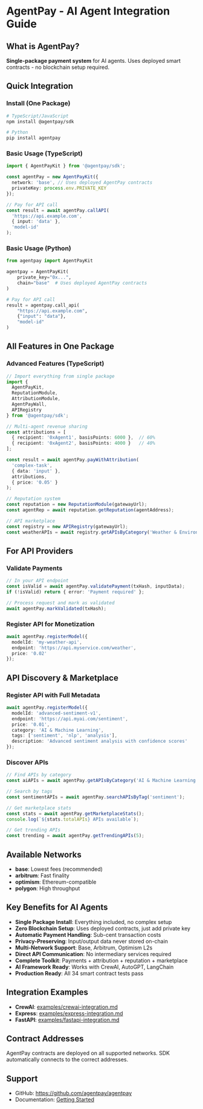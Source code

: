 # AgentPay - AI Agent Integration Guide

## What is AgentPay?
**Single-package payment system** for AI agents. Uses deployed smart contracts - no blockchain setup required.

## Quick Integration

### Install (One Package)
```bash
# TypeScript/JavaScript
npm install @agentpay/sdk

# Python
pip install agentpay
```

### Basic Usage (TypeScript)
```typescript
import { AgentPayKit } from '@agentpay/sdk';

const agentPay = new AgentPayKit({
  network: 'base', // Uses deployed AgentPay contracts
  privateKey: process.env.PRIVATE_KEY
});

// Pay for API call
const result = await agentPay.callAPI(
  'https://api.example.com',
  { input: 'data' },
  'model-id'
);
```

### Basic Usage (Python)
```python
from agentpay import AgentPayKit

agentpay = AgentPayKit(
    private_key="0x...",
    chain="base"  # Uses deployed AgentPay contracts
)

# Pay for API call
result = agentpay.call_api(
    "https://api.example.com",
    {"input": "data"},
    "model-id"
)
```

## All Features in One Package

### Advanced Features (TypeScript)
```typescript
// Import everything from single package
import { 
  AgentPayKit,
  ReputationModule,
  AttributionModule,
  AgentPayWall,
  APIRegistry 
} from '@agentpay/sdk';

// Multi-agent revenue sharing
const attributions = [
  { recipient: '0xAgent1', basisPoints: 6000 },  // 60%
  { recipient: '0xAgent2', basisPoints: 4000 }   // 40%
];

const result = await agentPay.payWithAttribution(
  'complex-task',
  { data: 'input' },
  attributions,
  { price: '0.05' }
);

// Reputation system
const reputation = new ReputationModule(gatewayUrl);
const agentRep = await reputation.getReputation(agentAddress);

// API marketplace
const registry = new APIRegistry(gatewayUrl);
const weatherAPIs = await registry.getAPIsByCategory('Weather & Environment');
```

## For API Providers

### Validate Payments
```typescript
// In your API endpoint
const isValid = await agentPay.validatePayment(txHash, inputData);
if (!isValid) return { error: 'Payment required' };

// Process request and mark as validated
await agentPay.markValidated(txHash);
```

### Register API for Monetization
```typescript
await agentPay.registerModel({
  modelId: 'my-weather-api',
  endpoint: 'https://api.myservice.com/weather',
  price: '0.02'
});
```

## API Discovery & Marketplace

### Register API with Full Metadata
```typescript
await agentPay.registerModel({
  modelId: 'advanced-sentiment-v1',
  endpoint: 'https://api.myai.com/sentiment',
  price: '0.01',
  category: 'AI & Machine Learning',
  tags: ['sentiment', 'nlp', 'analysis'],
  description: 'Advanced sentiment analysis with confidence scores'
});
```

### Discover APIs
```typescript
// Find APIs by category
const aiAPIs = await agentPay.getAPIsByCategory('AI & Machine Learning');

// Search by tags
const sentimentAPIs = await agentPay.searchAPIsByTag('sentiment');

// Get marketplace stats
const stats = await agentPay.getMarketplaceStats();
console.log(`${stats.totalAPIs} APIs available`);

// Get trending APIs
const trending = await agentPay.getTrendingAPIs(5);
```

## Available Networks
- **base**: Lowest fees (recommended)
- **arbitrum**: Fast finality
- **optimism**: Ethereum-compatible
- **polygon**: High throughput

## Key Benefits for AI Agents
- **Single Package Install**: Everything included, no complex setup
- **Zero Blockchain Setup**: Uses deployed contracts, just add private key
- **Automatic Payment Handling**: Sub-cent transaction costs
- **Privacy-Preserving**: Input/output data never stored on-chain
- **Multi-Network Support**: Base, Arbitrum, Optimism L2s
- **Direct API Communication**: No intermediary services required
- **Complete Toolkit**: Payments + attribution + reputation + marketplace
- **AI Framework Ready**: Works with CrewAI, AutoGPT, LangChain
- **Production Ready**: All 34 smart contract tests pass

## Integration Examples
- **CrewAI**: [examples/crewai-integration.md](./examples/crewai-integration.md)
- **Express**: [examples/express-integration.md](./examples/express-integration.md)
- **FastAPI**: [examples/fastapi-integration.md](./examples/fastapi-integration.md)

## Contract Addresses
AgentPay contracts are deployed on all supported networks. SDK automatically connects to the correct addresses.

## Support
- GitHub: https://github.com/agentpay/agentpay
- Documentation: [Getting Started](./docs/getting-started.md) 